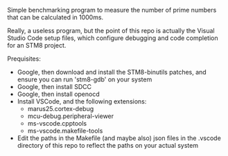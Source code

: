 Simple benchmarking program to measure the number of prime numbers that can be calculated in 1000ms.

Really, a useless program, but the point of this repo is actually the Visual Studio Code setup files, which configure debugging and code completion for an STM8 project.

Prequisites:
- Google, then download and install the STM8-binutils patches, and ensure you can run 'stm8-gdb' on your system
- Google, then install SDCC
- Google, then install openocd
- Install VSCode, and the following extensions:
   - marus25.cortex-debug
   - mcu-debug.peripheral-viewer
   - ms-vscode.cpptools
   - ms-vscode.makefile-tools
- Edit the paths in the Makefile (and maybe also) json files in the .vscode directory of this repo to reflect the paths on your actual system

